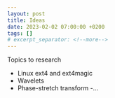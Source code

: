 ```yaml
---
layout: post
title: Ideas
date: 2023-02-02 07:00:00 +0200
tags: []
# excerpt_separator: <!--more-->
---
```


Topics to research
- Linux ext4 and ext4magic
- Wavelets
- Phase-stretch transform
-...